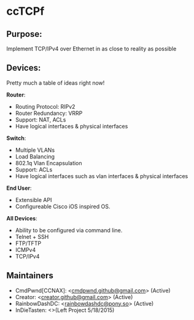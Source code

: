 # ccTCPf


## Purpose:

Implement TCP/IPv4 over Ethernet in as close to reality as possible

## Devices:

Pretty much a table of ideas right now!

__Router__:

* Routing Protocol: RIPv2
* Router Redundancy: VRRP
* Support: NAT, ACLs
* Have logical interfaces & physical interfaces

__Switch__:

* Multiple VLANs
* Load Balancing
* 802.1q Vlan Encapsulation
* Support: ACLs
* Have logical interfaces such as vlan interfaces & physical interfaces

__End User__:

* Extensible API
* Configureable Cisco iOS inspired OS.

__All Devices__:

* Ability to be configured via command line.
* Telnet + SSH
* FTP/TFTP
* ICMPv4
* TCP/IPv4


## Maintainers

* CmdPwnd[CCNAX]:       &lt;cmdpwnd.github@gmail.com&gt; (Active)
* Creator:       &lt;creator.github@gmail.com&gt; (Active)
* RainbowDashDC: &lt;rainbowdashdc@pony.so&gt; (Active)
* InDieTasten:   &lt;&gt;(Left Project 5/18/2015)
